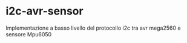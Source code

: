 # i2c-avr-sensor
Implementazione a basso livello del protocollo i2c tra avr mega2560 e sensore Mpu6050
